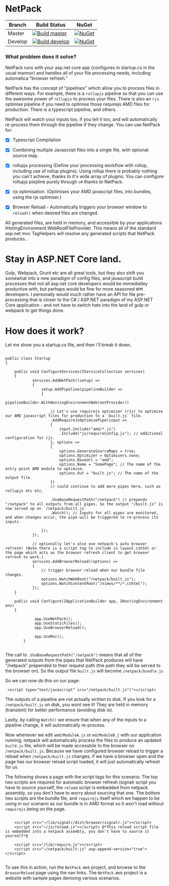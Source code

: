 # NetPack

| Branch  | Build Status | NuGet |
| ------------- | ------------- | ----- |
| Master  |[![Build master](https://ci.appveyor.com/api/projects/status/2ri02762ca2dicfp/branch/master?svg=true)](https://ci.appveyor.com/project/dazinator/netpack/branch/master) | [![NuGet](https://img.shields.io/nuget/v/netpack.svg)](https://www.nuget.org/packages/netpack/) |
| Develop | [![Build develop](https://ci.appveyor.com/api/projects/status/2ri02762ca2dicfp?svg=true)](https://ci.appveyor.com/project/dazinator/netpack/branch/develop)  | [![NuGet](https://img.shields.io/nuget/vpre/netpack.svg)](https://www.nuget.org/packages/netpack/) |


### What problem does it solve?

NetPack runs with your asp.net core app (configures in startup.cs in the usual mannor) and handles all of your file processing needs, including automatica "browser refresh."

NetPack has the concept of "pipelines" which allow you to process files in different ways.
For example, there is a `rollupjs` pipeline so that you can use the awesome power of `rollupjs` to process your files. There is also an `rjs` optimise pipeline if you need to optimise those requirejs AMD files for production. There is a typescript pipeline, and others.

NetPack will watch your inputs too, if you tell it too, and will automatically re-process them through the pipeline if they change.
You can use NetPack for:

- [x] Typescript Compilation
- [x] Combining multiple Javascript files into a single file, with optional source map.
- [x] rollupjs processing (Define your processing workflow with rollup, including use of rollup plugins). Using rollup there is probably nothing you can't achieve, thanks to it's wide array of plugins. You can configure rollupjs piepline purely through `c#` thanks to NetPack.
- [x] rjs optimisation. (Optimises your AMD javascript files, into bundles, using the rjs optimiser.)
- [x] Browser Reload - Automatically triggers your browser window to `reload()` when desired files are changed.


All generated files, are held in memory, and accessible by your applications IHotingEnvironment.WebRootFileProvider. This means all of the standard asp.net mvc TagHelpers will resolve any generated scripts that NetPack produces..

# Stay in ASP.NET Core land.

Gulp, Webpack, Grunt etc are all great tools, but they also shift you somewhat into a new paradigm of config files, and javascript build processes that not all asp.net core developers would be immediatley productive with, but perhaps would be fine for more seasoned `NPM` developers. I personally would much rather have an API for file pre-processing that is closer to the C# / ASP.NET paradigm of my ASP.NET Core application - and not have to switch hats into the land of gulp or webpack to get things done. 

# How does it work?

Let me show you a startup.cs file, and then i'll break it down..

```

public class Startup
{

    public void ConfigureServices(IServiceCollection services)
    {
            services.AddNetPack((setup) =>
            {
                setup.AddPipeline(pipelineBuilder =>
                {
                    pipelineBuilder.WithHostingEnvironmentWebrootProvider()                 
                   
                    // Let's use requirejs optimiser (rjs) to optimise our AMD javascript files for production to a `built.js` file.
                    .AddRequireJsOptimisePipe(input =>
                    {
                        input.Include("amd/*.js")
                        .Include("js/requireConfig.js"); // additional configuration for rjs.
                    }, options =>
                    {
                        options.GenerateSourceMaps = true;
                        options.Optimizer = Optimisers.none;
                        options.BaseUrl = "amd";                        
                        options.Name = "SomePage"; // The name of the entry point AMD module to optimise.
                        options.Out = "built.js"; // The name of the output file.                      
                    })                    
                    // could continue to add more pipes here, such as rollupjs etc etc.

                    .UseBaseRequestPath("/netpack") // prepends "/netpack" to all outputs from all pipes. So the output "/built.js" is now served up on `/netpack/built.js`
                    .Watch(); // Inputs for all pipes are monitored, and when changes occur, the pipe will be triggered to re-process its inputs.

                });
            });
            
            // optionally let's also use netpack's auto browser refresh! (Note there is a script tag to include in layout.cshtml or the page which acts as the browser refresh client to get browser refresh to work.)
            services.AddBrowserReload((options) =>
            {
                // trigger browser reload when our bundle file changes.
                options.WatchWebRoot("/netpack/built.js");
                options.WatchContentRoot("/Views/**/*.cshtml");
            });
    }

    public void Configure(IApplicationBuilder app, IHostingEnvironment env)
    {
            
             app.UseNetPack();
             app.UseStaticFiles();
             app.UseBrowserReload();             

             app.UseMvc();
        }


```

The call to `.UseBaseRequestPath("/netpack")` means that all of the generated outputs from the pipes that NetPack produces will have "/netpack" prepended to their request path (the path they will be served to the browser on). So the output file `built.js` will become `/netpack/bundle.js` 

So we can now do this on our page:

```
 <script type="text/javascript" src="/netpack/built.js")"></script>
```

The outputs of a pipeline are not actually written to disk. If you look for a `/netpack/built.js` on disk, you wont see it! They are held in memory (transient) for better performance (avoiding disk io).

Lastly, by calling `Watch()` we ensure that when any of the inputs to a pipeline change, it will automatically re-process.  


Now whenever we edit `amd/ModuleA.js` or `md/ModuleB.j` with our application running, netpack will automatically process the files to produce an updated `build.js` file, which will be made accessbile to the browser on `/netpack/built.js`. Because we have configured browser reload to trigger a reload when `/netpack/built.js` changes, if we have a browser open and the page has our browser reload script loaded, it will just automatically refresh for us.

The following shows a page with the script tags for this scenario:
The top two scripts are required for automatic browser refresh (signalr script you have to source yourself, the `reload` script is embedded from netpack assembly, so you don't have to worry about sourcing that one.
The bottom two scripts are the bundle file, and `requirejs` itself which we happen to be using in our scenario as our bundle is in AMD format so it won't load without `requirejs` being on the page.

```

    <script src="~/lib/signalr/dist/browser/signalr.js"></script>
    <script src="~/js/reload.js"></script> @*This reload script file is embedded into a netpack assembly, you don't have to source it yourself*@

    <script src="/lib/require.js"></script>
    <script src="~/netpack/built.js" asp-append-version="true"></script>


```

To see this in action, run the `NetPack.Web` project, and browse to the `BrowserReload` page using the nav links. The `NetPack.Web` project is a website with sample pages demoing various scenarios.


